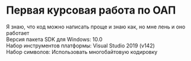 # Первая курсовая работа по ОАП
Я знаю, что код можно написать проще и знаю как, но мне лень и оно работает  
Версия пакета SDK для Windows: 10.0  
Набор инструментов платформы: Visual Studio 2019 (v142)  
Набор символов: Использовать многобайтовую кодировку  
